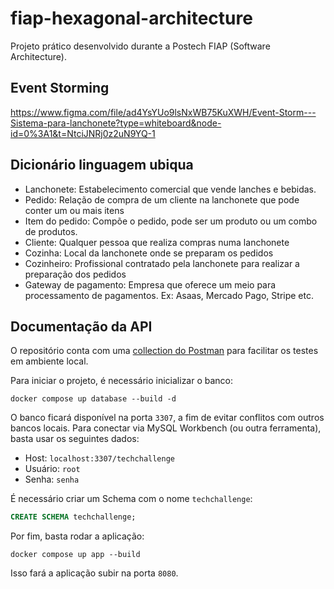 # fiap-hexagonal-architecture
Projeto prático desenvolvido durante a Postech FIAP (Software Architecture).

## Event Storming
https://www.figma.com/file/ad4YsYUo9lsNxWB75KuXWH/Event-Storm---Sistema-para-lanchonete?type=whiteboard&node-id=0%3A1&t=NtciJNRj0z2uN9YQ-1

## Dicionário linguagem ubiqua

- Lanchonete: Estabelecimento comercial que vende lanches e bebidas.
- Pedido: Relação de compra de um cliente na lanchonete que pode conter um ou mais itens
- Item do pedido: Compõe o pedido, pode ser um produto ou um combo de produtos.
- Cliente: Qualquer pessoa que realiza compras numa lanchonete
- Cozinha: Local da lanchonete onde se preparam os pedidos
- Cozinheiro: Profissional contratado pela lanchonete para realizar a preparação dos pedidos
- Gateway de pagamento: Empresa que oferece um meio para processamento de pagamentos. Ex: Asaas, Mercado Pago, Stripe etc.

## Documentação da API

O repositório conta com uma [collection do Postman](./FIAP%20-%20Aplicativo%20de%20Restaurante.postman_collection.json) para facilitar os testes em ambiente local.

Para iniciar o projeto, é necessário inicializar o banco:

```shell
docker compose up database --build -d
```

O banco ficará disponível na porta `3307`, a fim de evitar conflitos com outros bancos locais. Para conectar via MySQL Workbench (ou outra ferramenta), basta usar os seguintes dados:

- Host: `localhost:3307/techchallenge`
- Usuário: `root`
- Senha: `senha`

É necessário criar um Schema com o nome `techchallenge`:
```sql
CREATE SCHEMA techchallenge;
```

Por fim, basta rodar a aplicação:

```shell
docker compose up app --build
```

Isso fará a aplicação subir na porta `8080`.



